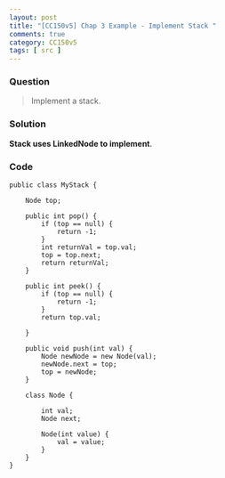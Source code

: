 ```yaml
---
layout: post
title: "[CC150v5] Chap 3 Example - Implement Stack "
comments: true
category: CC150v5
tags: [ src ]
---
```


### Question

> Implement a stack. 

### Solution

__Stack uses LinkedNode to implement__. 

### Code

    public class MyStack {

        Node top;

        public int pop() {
            if (top == null) {
                return -1;
            }
            int returnVal = top.val;
            top = top.next;
            return returnVal;
        }

        public int peek() {
            if (top == null) {
                return -1;
            }
            return top.val;

        }

        public void push(int val) {
            Node newNode = new Node(val);
            newNode.next = top;
            top = newNode;
        }

        class Node {

            int val;
            Node next;

            Node(int value) {
                val = value;
            }
        }
    }
